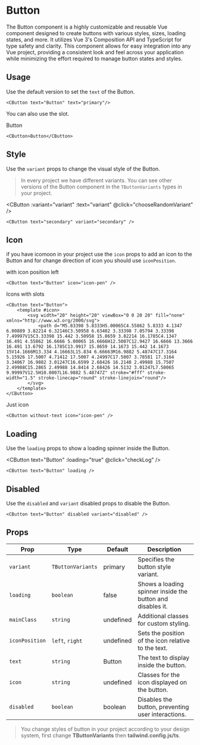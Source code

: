 # Button

The Button component is a highly customizable and reusable Vue component designed to create buttons with various styles, sizes, loading states, and more. It utilizes Vue 3's Composition API and TypeScript for type safety and clarity. This component allows for easy integration into any Vue project, providing a consistent look and feel across your application while minimizing the effort required to manage button states and styles.

## Usage

Use the default version to set the `text` of the Button.

<CButton text="Button" />

```vue
<CButton text="Button" text="primary"/>
```

You can also use the slot.

<CButton>Button</CButton>

```vue
<CButton>Button</CButton>
```


## Style

Use the `variant` props to change the visual style of the Button.

  >In every project we have different variants. You can see other versions of the Button component in the `TButtonVariants` types in your project.

<CButton :variant="variant" :text="variant" @click="chooseRandomVariant" />

```vue
<CButton text="secondary" variant="secondary" />
```


## Icon

if you have icomoon in your project use the `icon` props to add an icon to the Button and for change direction of icon you should use `iconPosition`.


<CButton text="Button">
    <template #icon>
        <svg width="20" height="20" viewBox="0 0 20 20" fill="none" xmlns="http://www.w3.org/2000/svg">
            <path d="M5.83398 5.8333H5.00065C4.55862 5.8333 4.1347 6.00889 3.82214 6.32146C3.50958 6.63402 3.33398 7.05794 3.33398 7.49997V15C3.33398 15.442 3.50958 15.8659 3.82214 16.1785C4.1347 16.491 4.55862 16.6666 5.00065 16.6666H12.5007C12.9427 16.6666 13.3666 16.491 13.6792 16.1785C13.9917 15.8659 14.1673 15.442 14.1673 15V14.1666M13.334 4.16663L15.834 6.66663M16.9882 5.48747C17.3164 5.15926 17.5007 4.71412 17.5007 4.24997C17.5007 3.78581 17.3164 3.34067 16.9882 3.01247C16.6599 2.68426 16.2148 2.49988 15.7507 2.49988C15.2865 2.49988 14.8414 2.68426 14.5132 3.01247L7.50065 9.99997V12.5H10.0007L16.9882 5.48747Z" stroke="#fff" stroke-width="1.5" stroke-linecap="round" stroke-linejoin="round"/>
        </svg>
    </template>
</CButton>

with icon position left

<CButton text="Button" icon-position="left" >
    <template #icon>
        <svg width="20" height="20" viewBox="0 0 20 20" fill="none" xmlns="http://www.w3.org/2000/svg">
            <path d="M5.83398 5.8333H5.00065C4.55862 5.8333 4.1347 6.00889 3.82214 6.32146C3.50958 6.63402 3.33398 7.05794 3.33398 7.49997V15C3.33398 15.442 3.50958 15.8659 3.82214 16.1785C4.1347 16.491 4.55862 16.6666 5.00065 16.6666H12.5007C12.9427 16.6666 13.3666 16.491 13.6792 16.1785C13.9917 15.8659 14.1673 15.442 14.1673 15V14.1666M13.334 4.16663L15.834 6.66663M16.9882 5.48747C17.3164 5.15926 17.5007 4.71412 17.5007 4.24997C17.5007 3.78581 17.3164 3.34067 16.9882 3.01247C16.6599 2.68426 16.2148 2.49988 15.7507 2.49988C15.2865 2.49988 14.8414 2.68426 14.5132 3.01247L7.50065 9.99997V12.5H10.0007L16.9882 5.48747Z" stroke="#fff" stroke-width="1.5" stroke-linecap="round" stroke-linejoin="round"/>
        </svg>
    </template>
</CButton>

```vue
<CButton text="Button" icon="icon-pen" />
```

Icons with slots

<CButton text="Button">
    <template #icon>
        <svg width="20" height="20" viewBox="0 0 20 20" fill="none" xmlns="http://www.w3.org/2000/svg">
            <path d="M5.83398 5.8333H5.00065C4.55862 5.8333 4.1347 6.00889 3.82214 6.32146C3.50958 6.63402 3.33398 7.05794 3.33398 7.49997V15C3.33398 15.442 3.50958 15.8659 3.82214 16.1785C4.1347 16.491 4.55862 16.6666 5.00065 16.6666H12.5007C12.9427 16.6666 13.3666 16.491 13.6792 16.1785C13.9917 15.8659 14.1673 15.442 14.1673 15V14.1666M13.334 4.16663L15.834 6.66663M16.9882 5.48747C17.3164 5.15926 17.5007 4.71412 17.5007 4.24997C17.5007 3.78581 17.3164 3.34067 16.9882 3.01247C16.6599 2.68426 16.2148 2.49988 15.7507 2.49988C15.2865 2.49988 14.8414 2.68426 14.5132 3.01247L7.50065 9.99997V12.5H10.0007L16.9882 5.48747Z" stroke="#fff" stroke-width="1.5" stroke-linecap="round" stroke-linejoin="round"/>
        </svg>
    </template>
</CButton>

```vue
<CButton text="Button">
    <template #icon>
        <svg width="20" height="20" viewBox="0 0 20 20" fill="none" xmlns="http://www.w3.org/2000/svg">
            <path d="M5.83398 5.8333H5.00065C4.55862 5.8333 4.1347 6.00889 3.82214 6.32146C3.50958 6.63402 3.33398 7.05794 3.33398 7.49997V15C3.33398 15.442 3.50958 15.8659 3.82214 16.1785C4.1347 16.491 4.55862 16.6666 5.00065 16.6666H12.5007C12.9427 16.6666 13.3666 16.491 13.6792 16.1785C13.9917 15.8659 14.1673 15.442 14.1673 15V14.1666M13.334 4.16663L15.834 6.66663M16.9882 5.48747C17.3164 5.15926 17.5007 4.71412 17.5007 4.24997C17.5007 3.78581 17.3164 3.34067 16.9882 3.01247C16.6599 2.68426 16.2148 2.49988 15.7507 2.49988C15.2865 2.49988 14.8414 2.68426 14.5132 3.01247L7.50065 9.99997V12.5H10.0007L16.9882 5.48747Z" stroke="#fff" stroke-width="1.5" stroke-linecap="round" stroke-linejoin="round"/>
        </svg>
    </template>
</CButton>
```

Just icon

<CButton without-text>
    <template #icon>
        <svg width="20" height="20" viewBox="0 0 20 20" fill="none" xmlns="http://www.w3.org/2000/svg">
            <path d="M5.83398 5.8333H5.00065C4.55862 5.8333 4.1347 6.00889 3.82214 6.32146C3.50958 6.63402 3.33398 7.05794 3.33398 7.49997V15C3.33398 15.442 3.50958 15.8659 3.82214 16.1785C4.1347 16.491 4.55862 16.6666 5.00065 16.6666H12.5007C12.9427 16.6666 13.3666 16.491 13.6792 16.1785C13.9917 15.8659 14.1673 15.442 14.1673 15V14.1666M13.334 4.16663L15.834 6.66663M16.9882 5.48747C17.3164 5.15926 17.5007 4.71412 17.5007 4.24997C17.5007 3.78581 17.3164 3.34067 16.9882 3.01247C16.6599 2.68426 16.2148 2.49988 15.7507 2.49988C15.2865 2.49988 14.8414 2.68426 14.5132 3.01247L7.50065 9.99997V12.5H10.0007L16.9882 5.48747Z" stroke="#fff" stroke-width="1.5" stroke-linecap="round" stroke-linejoin="round"/>
        </svg>
    </template>
</CButton>


```vue
<CButton without-text icon="icon-pen" />
```


## Loading

Use the `loading` props to show a loading spinner inside the Button.

<CButton text="Button" :loading="true" @click="checkLog" />

```vue
<CButton text="Button" loading />
```

## Disabled

Use the `disabled` and `variant` disabled props to disable the Button.

<CButton text="Button" variant="disabled" :disabled="true" />

```vue
<CButton text="Button" disabled variant="disabled" />
```

## Props

| Prop           | Type              | Default   | Description                                                                         |
|----------------|-------------------|-----------|-------------------------------------------------------------------------------------|
| `variant `     | `TButtonVariants` | primary   | Specifies the button style variant.                                                 |
| `loading `     | `boolean  `       | false     | Shows a loading spinner inside the button and disables it.                          |
| `mainClass `   | `string `         | undefined | Additional classes for custom styling.                                              |
| `iconPosition` | `left`, `right`   | undefined | Sets the position of the icon relative to the text.                                 |
| `text `        | `string `         | Button    | The text to display inside the button.                                              |
| `icon  `       | `string `         | undefined | Classes for the icon displayed on the button.                                       |
| ` disabled  `  | `boolean `        | boolean   | Disables the button, preventing user interactions.                                  |

> You change styles of button in your project according to your design system, first change **TButtonVariants** then **tailwind.config.js/ts**.


<script setup>
import CButton from '../../../src/components/Button/CButton.vue';
import {ref} from "vue"; 

const variant = ref('secondary');
const buttonVariants = ['primary', 'secondary', 'disabled', 'danger', 'red', 'outline', 'outline-dark', 'outline-primary', 'outline-fill', 'gold', 'secondary-danger', 'secondary-gray', 'secondary-danger', 'secondary-blue', 'secondary-green'];

function chooseRandomVariant() {
  const randomIndex = Math.floor(Math.random() * buttonVariants.length);
  variant.value = buttonVariants[randomIndex];
}

function checkLog() {
  console.log('Loading...');
}

</script>



[//]: # (## Variants)

[//]: # ()
[//]: # (```vue)

[//]: # ()
[//]: # (<CButton variant="primary" text="primary"/>)

[//]: # (<CButton variant="secondary" text="secondary"/>)

[//]: # (<CButton variant="disabled" text="disabled"/>)

[//]: # (<CButton variant="danger" text="danger"/>)

[//]: # (<CButton variant="red" text="red"/>)

[//]: # (<CButton variant="outline" text="outline"/>)

[//]: # (<CButton variant="outline-dark" text="outline-dark"/>)

[//]: # (<CButton variant="outline-primary" text="outline-primary"/>)

[//]: # (<CButton variant="outline-fill" text="outline-fill"/>)

[//]: # (<CButton variant="gold" text="gold"/>)

[//]: # (<CButton variant="secondary-danger" text="secondary-danger"/>)

[//]: # (<CButton variant="secondary-gray" text="secondary-gray"/>)

[//]: # (<CButton variant="secondary-danger" text="secondary-danger"/>)

[//]: # (<CButton variant="secondary-blue" text="secondary-blue"/>)

[//]: # (<CButton variant="secondary-green" text="secondary-green"/>)

[//]: # (```)

[//]: # ()
[//]: # ()
[//]: # (## Features)

[//]: # (- Variants: Supports multiple predefined styles including primary, secondary, outline, danger, and more.)

[//]: # (- Sizes: Allows setting the button size to small, medium, or other predefined sizes.)

[//]: # (- Loading State: Includes a loading state that can display a spinner within the button, disabling interaction.)

[//]: # (- Icons: Supports adding icons to the button, with customizable positions &#40;left or right of the text&#41;.)

[//]: # (- Disabled State: Can be disabled to prevent user interactions.)

[//]: # (- Customizable: Offers extensive customization through props, including custom classes.)

[//]: # ()
[//]: # (## Props)

[//]: # ()

[//]: # ()
[//]: # ()
[//]: # (## Slots)

[//]: # (- `default`: Used to customize the content inside the button, allowing for more complex layouts than just text and icons.)

[//]: # ()
[//]: # (## Variants)

[//]: # (- Variants are used to define the appearance of the button. The component supports several predefined variants like primary, secondary, outline, danger, and more. Each variant adjusts the button's background color, text color, border, and hover effects.)

[//]: # ()
[//]: # (## Sizes)

[//]: # (- The `size` prop allows you to adjust the button's padding and font size. Supported sizes include sm for small and md for medium, with each size providing different dimensions and font settings.)

[//]: # ()
[//]: # (## Loading State)

[//]: # (- When the loading prop is set to true, the button displays an SVG spinner and becomes disabled. This state is useful for indicating that an action is being processed and prevents further user interactions until the action is complete.)

[//]: # ()
[//]: # (## Customization)

[//]: # (- Custom Styles: Use the mainClass prop to add custom styles.)

[//]: # (- Icon Positioning: Control the icon's position with the iconPosition prop, allowing icons to be placed to the left or right of the text.)

[//]: # (- Loader Color: The color of the loading spinner is automatically adjusted based on the button variant but can be further customized through CSS.)

[//]: # ()
[//]: # ()


